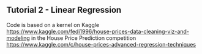 ## Tutorial 2 - Linear Regression

Code is based on a kernel on Kaggle https://www.kaggle.com/fedi1996/house-prices-data-cleaning-viz-and-modeling in the House Price Prediction competition https://www.kaggle.com/c/house-prices-advanced-regression-techniques 
